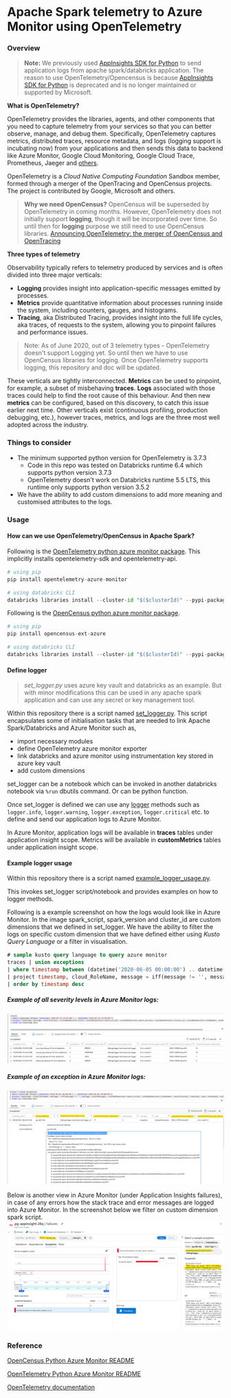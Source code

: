 # Apache Spark telemetry to Azure Monitor using OpenTelemetry

### **Overview**

> **Note:** We previously used [AppInsights SDK for Python](https://github.com/microsoft/ApplicationInsights-Python) to send application logs from apache spark/databricks application. The reason to use OpenTelemetry/Opencensus is because [AppInsights SDK for Python](https://github.com/microsoft/ApplicationInsights-Python) is deprecated and is no longer maintained or supported by Microsoft.

**What is OpenTelemetry?**

OpenTelemetry provides the libraries, agents, and other components that you need to capture telemetry from your services so that you can better observe, manage, and debug them. Specifically, OpenTelemetry captures metrics, distributed traces, resource metadata, and logs (logging support is incubating now) from your applications and then sends this data to backend like Azure Monitor, Google Cloud Monitoring, Google Cloud Trace, Prometheus, Jaeger and [others](https://opentelemetry.io/registry/?s=exporter).

OpenTelemetry is a *Cloud Native Computing Foundation* Sandbox member, formed through a merger of the OpenTracing and OpenCensus projects. The project is contributed by Google, Microsoft and others.

> **Why we need OpenCensus?** OpenCensus will be superseded by OpenTelemetry in coming months. However, OpenTelemetry does not initially support **logging**, though it will be incorporated over time. So until then for **logging** purpose we still need to use OpenCensus libraries. [Announcing OpenTelemetry: the merger of OpenCensus and OpenTracing](https://cloudblogs.microsoft.com/opensource/2019/05/23/announcing-opentelemetry-cncf-merged-opencensus-opentracing/)


**Three types of telemetry**

Observability typically refers to telemetry produced by services and is often divided into three major verticals:

* **Logging** provides insight into application-specific messages emitted by processes.
* **Metrics** provide quantitative information about processes running inside the system, including counters, gauges, and histograms.
* **Tracing**, aka Distributed Tracing, provides insight into the full life cycles, aka traces, of requests to the system, allowing you to pinpoint failures and performance issues.

> Note: As of June 2020, out of 3 telemetry types - OpenTelemetry doesn't support Logging yet. So until then we have to use OpenCensus libraries for logging. Once OpenTelemetry supports logging, this repository and doc will be updated.

These verticals are tightly interconnected. **Metrics** can be used to pinpoint, for example, a subset of misbehaving **traces**. **Logs** associated with those traces could help to find the root cause of this behaviour. And then new **metrics** can be configured, based on this discovery, to catch this issue earlier next time. Other verticals exist (continuous profiling, production debugging, etc.), however traces, metrics, and logs are the three most well adopted across the industry.

### **Things to consider**

- The minimum supported python version for OpenTelemetry is 3.7.3	
    - Code in this repo was tested on Databricks runtime 6.4 which supports python version 3.7.3
    - OpenTelemetry doesn't work on Databricks runtime 5.5 LTS, this runtime only supports python version 3.5.2	
- We have the ability to add custom dimensions to add more meaning and customised attributes to the logs.

### **Usage**

#### **How can we use OpenTelemetry/OpenCensus in Apache Spark?**

Following is the [OpenTelemetry python azure monitor package](https://pypi.org/project/opentelemetry-azure-monitor/). This implicitly installs opentelemetry-sdk and opentelemetry-api.

````python
# using pip
pip install opentelemetry-azure-monitor
````
````python
# using databricks CLI
databricks libraries install --cluster-id "$($clusterId)" --pypi-package "opentelemetry-azure-monitor"
````

Following is the [OpenCensus python azure monitor package](https://pypi.org/project/opencensus-ext-azure/).
````python
# using pip
pip install opencensus-ext-azure
````
````python
# using databricks CLI
databricks libraries install --cluster-id "$($clusterId)" --pypi-package "opencensus-ext-azure"
````

#### **Define logger**
> *set_logger.py* uses azure key vault and databricks as an example. But with minor modifications this can be used in any apache spark application and can use any secret or key management tool.

Within this repository there is a script named [set_logger.py](src/set_logger.py). This script encapsulates some of initialisation tasks that are needed to link Apache Spark/Databricks and Azure Monitor such as,
- import necessary modules
- define OpenTelemetry azure monitor exporter
- link databricks and azure monitor using instrumentation key stored in azure key vault
- add custom dimensions

set_logger can be a notebook which can be invoked in another databricks notebook via `%run` dbutils command. Or can be python function.

Once set_logger is defined we can use any [logger](https://docs.python.org/3.7/library/logging.html#logging.Logger) methods such as `logger.info`, `logger.warning`, `logger.exception`, `logger.critical` etc. to define and send our application logs to Azure Monitor.

In Azure Monitor, application logs will be available in **traces** tables under application insight scope.
Metrics will be available in **customMetrics** tables under application insight scope.

#### **Example logger usage**
Within this repository there is a script named [example_logger_usage.py](src/example_logger_usage.py).

This invokes set_logger script/notebook and provides examples on how to logger methods.

Following is a example screenshot on how the logs would look like in Azure Monitor.
In the image spark_script, spark_version and cluster_id are custom dimensions that we defined in set_logger. We have the ability to filter the logs on specific custom dimension that we have defined either using *Kusto Query Language* or a filter in visualisation.

````sql
# sample kusto query language to query azure monitor
traces | union exceptions
| where timestamp between (datetime('2020-06-05 00:00:00') .. datetime('2020-06-05 10:00:00'))
| project timestamp, cloud_RoleName, message = iff(message != '', message, outerMessage), customDimensions.spark_script, customDimensions.lineNumber, severityLevel, itemType, type, problemId, customDimensions.cluster_id, customDimensions.spark_version
| order by timestamp desc
````

##### Example of all severity levels in Azure Monitor logs:
![](img/screenshot_azure_monitor_log_databricks.png)

##### Example of an exception in Azure Monitor logs:
![](img/screenshot_azure_monitor_log_exception.png)

Below is another view in Azure Monitor (under Application Insights failures), in case of any errors how the stack trace and error messages are logged into Azure Monitor. In the screenshot below we filter on custom dimension spark script.
![](img/screenshot_azure_monitor_appinsight_failures.png)

### **Reference**

[OpenCensus Python Azure Monitor README]( https://github.com/census-instrumentation/opencensus-python/tree/master/contrib/opencensus-ext-azure )

[OpenTelemetry Python Azure Monitor README](https://github.com/microsoft/opentelemetry-azure-monitor-python)

[OpenTelemetry documentation](https://opentelemetry.io/docs/)